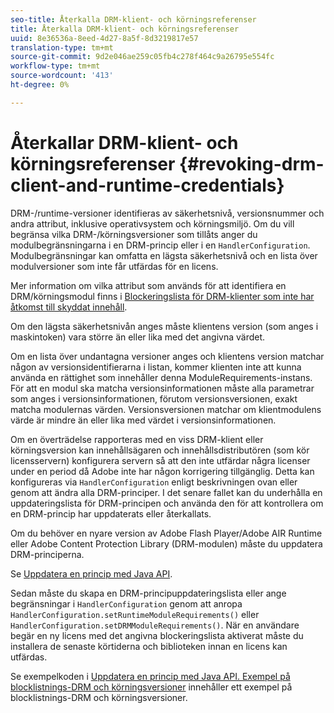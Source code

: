 ```yaml
---
seo-title: Återkalla DRM-klient- och körningsreferenser
title: Återkalla DRM-klient- och körningsreferenser
uuid: 8e36536a-8eed-4d27-8a5f-8d3219817e57
translation-type: tm+mt
source-git-commit: 9d2e046ae259c05fb4c278f464c9a26795e554fc
workflow-type: tm+mt
source-wordcount: '413'
ht-degree: 0%

---
```



# Återkallar DRM-klient- och körningsreferenser {#revoking-drm-client-and-runtime-credentials}

DRM-/runtime-versioner identifieras av säkerhetsnivå, versionsnummer och andra attribut, inklusive operativsystem och körningsmiljö. Om du vill begränsa vilka DRM-/körningsversioner som tillåts anger du modulbegränsningarna i en DRM-princip eller i en `HandlerConfiguration`. Modulbegränsningar kan omfatta en lägsta säkerhetsnivå och en lista över modulversioner som inte får utfärdas för en licens.

Mer information om vilka attribut som används för att identifiera en DRM/körningsmodul finns i [Blockeringslista för DRM-klienter som inte har åtkomst till skyddat innehåll](../../protecting-content/introduction/usage-rules/runtime-application-restrictions/blocklist-drm-clients.md).

Om den lägsta säkerhetsnivån anges måste klientens version (som anges i maskintoken) vara större än eller lika med det angivna värdet.

Om en lista över undantagna versioner anges och klientens version matchar någon av versionsidentifierarna i listan, kommer klienten inte att kunna använda en rättighet som innehåller denna ModuleRequirements-instans. För att en modul ska matcha versionsinformationen måste alla parametrar som anges i versionsinformationen, förutom versionsversionen, exakt matcha modulernas värden. Versionsversionen matchar om klientmodulens värde är mindre än eller lika med värdet i versionsinformationen.

Om en överträdelse rapporteras med en viss DRM-klient eller körningsversion kan innehållsägaren och innehållsdistributören (som kör licensservern) konfigurera servern så att den inte utfärdar några licenser under en period då Adobe inte har någon korrigering tillgänglig. Detta kan konfigureras via `HandlerConfiguration` enligt beskrivningen ovan eller genom att ändra alla DRM-principer. I det senare fallet kan du underhålla en uppdateringslista för DRM-principen och använda den för att kontrollera om en DRM-princip har uppdaterats eller återkallats.

Om du behöver en nyare version av Adobe Flash Player/Adobe AIR Runtime eller Adobe Content Protection Library (DRM-modulen) måste du uppdatera DRM-principerna.

Se [Uppdatera en princip med Java API](../../protecting-content/working-policies-overview/updating-policy-using-java-api.md).

Sedan måste du skapa en DRM-principuppdateringslista eller ange begränsningar i `HandlerConfiguration` genom att anropa `HandlerConfiguration.setRuntimeModuleRequirements()` eller `HandlerConfiguration.setDRMModuleRequirements()`. När en användare begär en ny licens med det angivna blockeringslista aktiverat måste du installera de senaste körtiderna och biblioteken innan en licens kan utfärdas.

Se exempelkoden i [Uppdatera en princip med Java API. Exempel på blocklistnings-DRM och körningsversioner](../../protecting-content/working-policies-overview/updating-policy-using-java-api.md) innehåller ett exempel på blocklistnings-DRM och körningsversioner.
